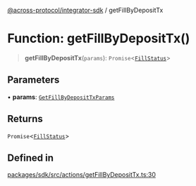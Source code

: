 [@across-protocol/integrator-sdk](../README.md) / getFillByDepositTx

# Function: getFillByDepositTx()

> **getFillByDepositTx**(`params`): `Promise`\<[`FillStatus`](../type-aliases/FillStatus.md)\>

## Parameters

• **params**: [`GetFillByDepositTxParams`](../type-aliases/GetFillByDepositTxParams.md)

## Returns

`Promise`\<[`FillStatus`](../type-aliases/FillStatus.md)\>

## Defined in

[packages/sdk/src/actions/getFillByDepositTx.ts:30](https://github.com/across-protocol/toolkit/blob/291e746cb19cfa8d76835b72ba70acec1a2f9971/packages/sdk/src/actions/getFillByDepositTx.ts#L30)
